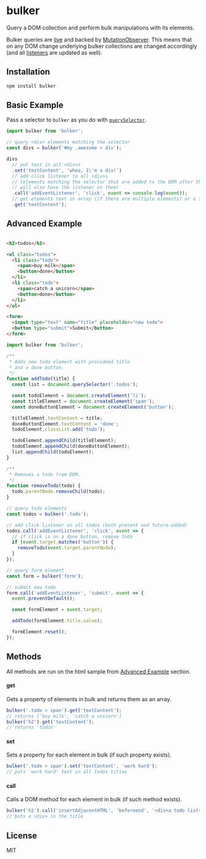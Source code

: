 # bulker

Query a DOM collection and perform bulk manipulations with its elements.

Bulker queries are [live](https://www.w3.org/TR/dom/#concept-collection-live) and backed by [MutationObserver](https://developer.mozilla.org/en/docs/Web/API/MutationObserver). This means that on any DOM change underlying bulker collections are changed accordingly (and all [listeners](https://developer.mozilla.org/en-US/docs/Web/API/EventTarget/addEventListener) are updated as well).

## Installation
```sh
npm install bulker
```
## Basic Example
Pass a selector to `bulker` as you do with [`querySelector`](https://developer.mozilla.org/en-US/docs/Web/API/Element/querySelector).
```javascript
import bulker from 'bulker';

// query <div> elements matching the selector
const divs = bulker('#my .awesome > div');

divs
  // put text in all <div>s
  .set('textContent', 'whoa, I\'m a div!')
  // add click listener to all <div>s
  // (elements matching the selector that are added to the DOM after this
  // will also have the listener on them)
  .call('addEventListener', 'click', event => console.log(event));
  // get elements text in array (if there are multiple elements) or a string (if single)
  .get('textContent');
```

## Advanced Example
```html

<h2>todos</h2>

<ul class="todos">
  <li class="todo">
    <span>buy milk</span>
    <button>done</button>
  </li>
  <li class="todo">
    <span>catch a unicorn</span>
    <button>done</button>
  </li>
</ul>

<form>
  <input type="text" name="title" placeholder="new todo">
  <button type="submit">Submit</button>
</form>

```
```javascript
import bulker from 'bulker';

/**
 * Adds new todo element with provideed title
 * and a done button.
 */
function addTodo(title) {
  const list = document.querySelector('.todos');

  const todoElement = document.createElement('li');
  const titleElement = document.createElement('span');
  const doneButtonElement = document.createElement('button');

  titleElement.textContent = title;
  doneButtonElement.textContent = 'done';
  todoElement.classList.add('todo');

  todoElement.appendChild(titleElement);
  todoElement.appendChild(doneButtonElement);
  list.appendChild(todoElement);
}

/**
 * Removes a todo from DOM.
 */
function removeTodo(todo) {
  todo.parentNode.removeChild(todo);
}

// query todo elements
const todos = bulker('.todo');

// add click listener on all todos (both present and future-added)
todos.call('addEventListener', 'click', event => {
  // if click is on a done button, remove todo
  if (event.target.matches('button')) {
    removeTodo(event.target.parentNode);
  }
});

// query form element
const form = bulker('form');

// submit new todo
form.call('addEventListener', 'submit', event => {
  event.preventDefault();

  const formElement = event.target;

  addTodo(formElement.title.value);

  formElement.reset();
});

```

## Methods
All methods are run on the html sample from [Advanced Example](#advanced-example) section.

#### get
Gets a property of elements in bulk and returns them as an array.
```javascript
bulker('.todo > span').get('textContent');
// returns ['buy milk', 'catch a unicorn']
bulker('h2').get('textContent');
// returns 'todos'
```

#### set
Sets a property for each element in bulk (if such property exists).
```javascript
bulker('.todo > span').set('textContent', 'work hard');
// puts 'work hard' text in all todos titles
```

#### call
Calls a DOM method for each element in bulk (if such method exists).
```javascript
bulker('h2').call('insertAdjacentHTML', 'beforeend', '<div>a todo list</div>');
// puts a <div> in the title
```

## License
MIT
